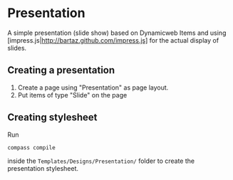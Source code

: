 Presentation
============

A simple presentation (slide show) based on Dynamicweb Items and using
[impress.js|http://bartaz.github.com/impress.js] for the actual
display of slides.


Creating a presentation
-----------------------

1. Create a page using "Presentation" as page layout.
2. Put items of type "Slide" on the page


Creating stylesheet
-------------------

Run

	compass compile

inside the ``Templates/Designs/Presentation/`` folder to create the presentation stylesheet.
